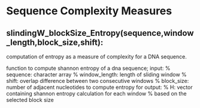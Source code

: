 # Sequence Complexity Measures

## slindingW_blockSize_Entropy(sequence,window_length,block_size,shift):

computation of entropy as a measure of complexity for a DNA sequence.

function to compute shannon entropy of a dna sequence;
input:
    % sequence: character array
    % window_length: length of sliding window
    % shift: overlap difference between two consecutive windows
    % block_size: number of adjacent nucleotides to compute entropy for
output:
    % H: vector containing shannon entropy calculation for each window
    % based on the selected block size
